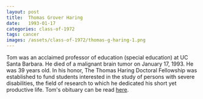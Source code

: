 ```yaml
---
layout: post
title:  Thomas Grover Haring
date:   1993-01-17
categories: class-of-1972
tags: cancer
images: /assets/class-of-1972/thomas-g-haring-1.png
---
```

Tom was an acclaimed professor of education (special education) at UC Santa Barbara. He died of a malignant brain tumor on January 17, 1993. He was 39 years old. In his honor, The Thomas Haring Doctoral Fellowship was established to fund students interested in the study of persons with severe disabilities, the field of research to which he dedicated his short yet productive life. Tom's obituary can be read [here](http://tinyurl.com/lyz6kdr).
